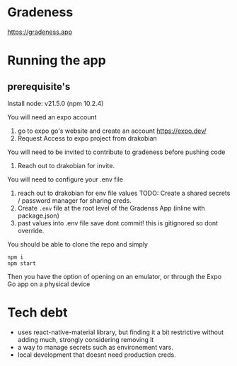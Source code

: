 # Gradeness

https://gradeness.app

# Running the app

## prerequisite's

Install node: v21.5.0 (npm 10.2.4)

You will need an expo account

1.  go to expo go's website and create an account https://expo.dev/
2.  Request Access to expo project from drakobian

You will need to be invited to contribute to gradeness before pushing code

1. Reach out to drakobian for invite.

You will need to configure your .env file
1. reach out to drakobian for env file values TODO: Create a shared secrets / password manager for sharing creds. 
2. Create `.env` file at the root level of the Gradenss App (inline with package.json)
3. past values into .env file save dont commit! this is gitignored so dont override. 



You should be able to clone the repo and simply

```
npm i
npm start
```

Then you have the option of opening on an emulator, or through the Expo Go app on a physical device

# Tech debt

- uses react-native-material library, but finding it a bit restrictive without adding much, strongly considering removing it
- a way to manage secrets such as environement vars. 
- local development that doesnt need production creds. 
